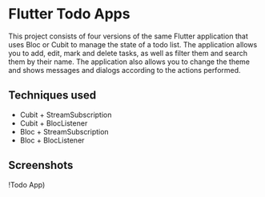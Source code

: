 # Flutter Todo Apps

This project consists of four versions of the same Flutter application that uses Bloc or Cubit to manage the state of a todo list. The application allows you to add, edit, mark and delete tasks, as well as filter them and search them by their name. The application also allows you to change the theme and shows messages and dialogs according to the actions performed.

## Techniques used

- Cubit + StreamSubscription
- Cubit + BlocListener
- Bloc + StreamSubscription
- Bloc + BlocListener

## Screenshots

!Todo App)
